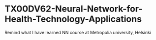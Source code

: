 # TX00DV62-Neural-Network-for-Health-Technology-Applications
Remind what I have learned NN course at Metropolia university, Helsinki
